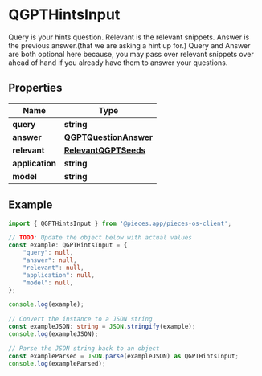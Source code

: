 
# QGPTHintsInput

Query is your hints question. Relevant is the relevant snippets. Answer is the previous answer.(that we are asking a hint up for.)  Query and Answer are both optional here because, you may pass over relevant snippets over ahead of hand if you already have them to answer your questions.

## Properties

Name | Type
------------ | -------------
**query** | **string**
**answer** | [**QGPTQuestionAnswer**](QGPTQuestionAnswer)
**relevant** | [**RelevantQGPTSeeds**](RelevantQGPTSeeds)
**application** | **string**
**model** | **string**

## Example

```typescript
import { QGPTHintsInput } from '@pieces.app/pieces-os-client';

// TODO: Update the object below with actual values
const example: QGPTHintsInput = {
    "query": null,
    "answer": null,
    "relevant": null,
    "application": null,
    "model": null,
};

console.log(example);

// Convert the instance to a JSON string
const exampleJSON: string = JSON.stringify(example);
console.log(exampleJSON);

// Parse the JSON string back to an object
const exampleParsed = JSON.parse(exampleJSON) as QGPTHintsInput;
console.log(exampleParsed);
```



